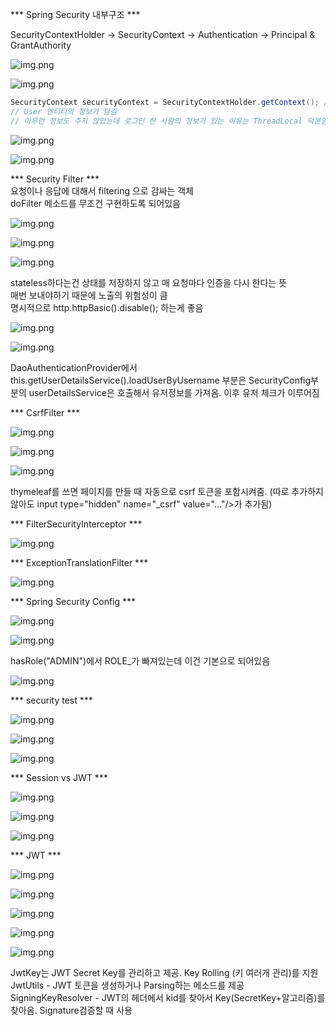 *** Spring Security 내부구조 ***

SecurityContextHolder -> SecurityContext -> Authentication -> Principal & GrantAuthority

![img.png](z_img/img.png)

![img.png](z_img/img2.png)

```java
SecurityContext securityContext = SecurityContextHolder.getContext(); // 해보면 securityContext.authentication.principal에 로그인 한 유자 정보가 담김
// User 엔티티의 정보가 담김
// 아무런 정보도 주지 않았는데 로그인 한 사람의 정보가 있는 이유는 ThreadLocal 덕분임
```
![img.png](z_img/img3.png)

![img.png](z_img/img4.png)

*** Security Filter ***  
요청이나 응답에 대해서 filtering 으로 감싸는 객체  
doFilter 메소드를 무조건 구현하도록 되어있음  

![img.png](z_img/img5.png)

![img.png](z_img/img6.png)

![img.png](z_img/img7.png)

stateless하다는건 상태를 저장하지 않고 매 요청마다 인증을 다시 한다는 뜻  
매번 보내야하기 때문에 노출의 위험성이 큼  
명시적으로 http.httpBasic().disable(); 하는게 좋음

![img.png](z_img/img8.png)

![img.png](z_img/img9.png)

DaoAuthenticationProvider에서 this.getUserDetailsService().loadUserByUsername 부분은 SecurityConfig부분의 userDetailsService은 호출해서 유저정보를 가져옴. 이후 유저 체크가 이루어짐

*** CsrfFilter ***

![img.png](z_img/img10.png)

![img.png](z_img/img11.png)

![img.png](z_img/img12.png)

thymeleaf를 쓰면 페이지를 만들 때 자동으로 csrf 토큰을 포함시켜줌.  (따로 추가하지 않아도 input type="hidden" name="_csrf" value="..."/>가 추가됨)

*** FilterSecurityInterceptor ***

![img.png](z_img/img13.png)

*** ExceptionTranslationFilter ***

![img.png](z_img/img14.png)

*** Spring Security Config ***

![img.png](z_img/img15.png)

![img.png](z_img/img16.png)

hasRole("ADMIN")에서 ROLE_가 빠져있는데 이건 기본으로 되어있음

![img.png](z_img/img17.png)

*** security test ***

![img.png](z_img/img18.png)

![img.png](z_img/img19.png)

![img.png](z_img/img20.png)

*** Session vs JWT ***

![img.png](z_img/img21.png)

![img.png](z_img/img22.png)

![img.png](z_img/img23.png)

*** JWT ***

![img.png](z_img/img24.png)

![img.png](z_img/img25.png)

![img.png](z_img/img26.png)

![img.png](z_img/img27.png)

![img.png](z_img/img28.png)

JwtKey는 JWT Secret Key를 관리하고 제공. Key Rolling (키 여러개 관리)를 지원  
JwtUtils - JWT 토큰을 생성하거나 Parsing하는 메소드를 제공  
SigningKeyResolver - JWT의 헤더에서 kid를 찾아서 Key(SecretKey+알고리즘)를 찾아옴. Signature검증할 때 사용